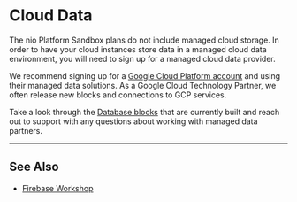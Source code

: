 # Cloud Data

The nio Platform Sandbox plans do not include managed cloud storage. In order to have your cloud instances store data in a managed cloud data environment, you will need to sign up for a managed cloud data provider.

We recommend signing up for a [Google Cloud Platform account](https://cloud.google.com/) and using their managed data solutions. As a Google Cloud Technology Partner, we often release new blocks and connections to GCP services.

Take a look through the [Database blocks](https://blocks.n.io/?category=Database) that are currently built and reach out to support with any questions about working with managed data partners.

---

## See Also

* [Firebase Workshop](https://workshops.n.io/nio-101/database-insertion/)
